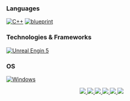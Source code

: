   
### Languages
[![C++](https://img.shields.io/badge/csharp-black?style=for-the-badge&logo=cpp)](https://github.com/GaroPlay)
[![blueprint](https://img.shields.io/badge/csharp-black?style=for-the-badge&logo=blueprint)](https://github.com/GaroPlay) 
### Technologies & Frameworks
[![Unreal Engin 5](https://img.shields.io/badge/unrealengine-%23313131.svg?style=for-the-badge&logo=unrealengine&logoColor=white)](https://github.com/GaroPlay)


### OS
[![Windows](https://img.shields.io/badge/Windows-black?style=for-the-badge&logo=Windows)](https://github.com/GaroPlay)



<p align="center">
  <a href="https://github.com/GaroPlay">
    <img src="http://github-profile-summary-cards.vercel.app/api/cards/profile-details?username=GaroPlay&theme=transparent"/>
  </a>
  <a href="https://github.com/GaroPlay">
    <img src="https://github-readme-streak-stats.herokuapp.com/?user=GaroPlay&hide_border=true&card_width=338&theme=transparent"/>
  </a>
  <a href="https://github.com/GaroPlay">
    <img src="http://github-profile-summary-cards.vercel.app/api/cards/stats?username=GaroPlay&theme=transparent"/>
  </a>
  <a href="https://github.com/GaroPlay">
    <img src="http://github-profile-summary-cards.vercel.app/api/cards/most-commit-language?username=GaroPlay&theme=transparent"/>
  </a>
  <a href="https://github.com/GaroPlay">
    <img src="http://github-profile-summary-cards.vercel.app/api/cards/repos-per-language?username=GaroPlay&theme=transparent"/>
  </a>
   <a href="https://github.com/GaroPlay">
    <img src="https://github-profile-trophy.vercel.app/?username=GaroPlay&theme=onedark&column=4&margin-w=45&margin-h=45"/>
  </a>
</p>


 <div align="center">
  
 <p align="center"  style="padding:30px">

  <img src="https://komarev.com/ghpvc/?username=GaroPlay&style=flat&color=blue" alt=""/>
</div>

  


